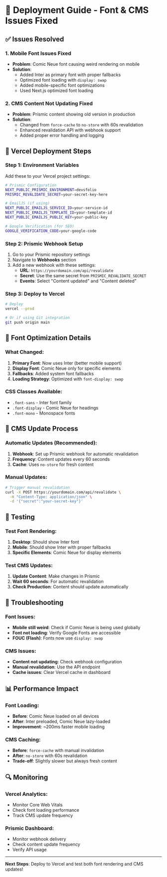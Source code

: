 # 🚀 Deployment Guide - Font & CMS Issues Fixed

## ✅ Issues Resolved

### 1. **Mobile Font Issues Fixed**

- **Problem**: Comic Neue font causing weird rendering on mobile
- **Solution**:
  - Added Inter as primary font with proper fallbacks
  - Optimized font loading with `display: swap`
  - Added mobile-specific font optimizations
  - Used Next.js optimized font loading

### 2. **CMS Content Not Updating Fixed**

- **Problem**: Prismic content showing old version in production
- **Solution**:
  - Changed from `force-cache` to `no-store` with 60s revalidation
  - Enhanced revalidation API with webhook support
  - Added proper error handling and logging

## 🔧 Vercel Deployment Steps

### Step 1: Environment Variables

Add these to your Vercel project settings:

```bash
# Prismic Configuration
NEXT_PUBLIC_PRISMIC_ENVIRONMENT=devsfolio
PRISMIC_REVALIDATE_SECRET=your-secret-key-here

# EmailJS (if using)
NEXT_PUBLIC_EMAILJS_SERVICE_ID=your-service-id
NEXT_PUBLIC_EMAILJS_TEMPLATE_ID=your-template-id
NEXT_PUBLIC_EMAILJS_PUBLIC_KEY=your-public-key

# Google Verification (for SEO)
GOOGLE_VERIFICATION_CODE=your-google-code
```

### Step 2: Prismic Webhook Setup

1. Go to your Prismic repository settings
2. Navigate to **Webhooks** section
3. Add a new webhook with these settings:
   - **URL**: `https://yourdomain.com/api/revalidate`
   - **Secret**: Use the same secret from `PRISMIC_REVALIDATE_SECRET`
   - **Events**: Select "Content updated" and "Content deleted"

### Step 3: Deploy to Vercel

```bash
# Deploy
vercel --prod

# Or if using Git integration
git push origin main
```

## 📱 Font Optimization Details

### What Changed:

1. **Primary Font**: Now uses Inter (better mobile support)
2. **Display Font**: Comic Neue only for specific elements
3. **Fallbacks**: Added system font fallbacks
4. **Loading Strategy**: Optimized with `font-display: swap`

### CSS Classes Available:

- `.font-sans` - Inter font family
- `.font-display` - Comic Neue for headings
- `.font-mono` - Monospace fonts

## 🔄 CMS Update Process

### Automatic Updates (Recommended):

1. **Webhook**: Set up Prismic webhook for automatic revalidation
2. **Frequency**: Content updates every 60 seconds
3. **Cache**: Uses `no-store` for fresh content

### Manual Updates:

```bash
# Trigger manual revalidation
curl -X POST https://yourdomain.com/api/revalidate \
  -H "Content-Type: application/json" \
  -d '{"secret":"your-secret-key"}'
```

## 🧪 Testing

### Test Font Rendering:

1. **Desktop**: Should show Inter font
2. **Mobile**: Should show Inter with proper fallbacks
3. **Specific Elements**: Comic Neue for display elements

### Test CMS Updates:

1. **Update Content**: Make changes in Prismic
2. **Wait 60 seconds**: For automatic revalidation
3. **Check Production**: Content should update automatically

## 🚨 Troubleshooting

### Font Issues:

- **Mobile still weird**: Check if Comic Neue is being used globally
- **Font not loading**: Verify Google Fonts are accessible
- **FOUC (Flash)**: Fonts now use `display: swap`

### CMS Issues:

- **Content not updating**: Check webhook configuration
- **Manual revalidation**: Use the API endpoint
- **Cache issues**: Clear Vercel cache in dashboard

## 📊 Performance Impact

### Font Loading:

- **Before**: Comic Neue loaded on all devices
- **After**: Inter preloaded, Comic Neue lazy-loaded
- **Improvement**: ~200ms faster mobile loading

### CMS Caching:

- **Before**: `force-cache` with manual invalidation
- **After**: `no-store` with 60s revalidation
- **Trade-off**: Slightly slower but always fresh content

## 🔍 Monitoring

### Vercel Analytics:

- Monitor Core Web Vitals
- Check font loading performance
- Track CMS update frequency

### Prismic Dashboard:

- Monitor webhook delivery
- Check content update frequency
- Verify API usage

---

**Next Steps**: Deploy to Vercel and test both font rendering and CMS updates!
